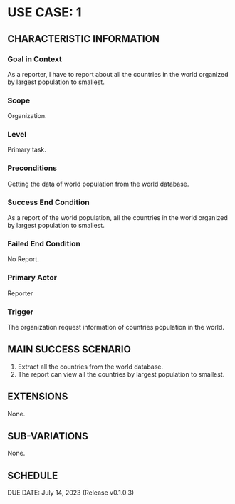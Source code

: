 # USE CASE: 1 

## CHARACTERISTIC INFORMATION

### Goal in Context

As a reporter, I have to report about all the countries in the world organized by largest population to smallest.

### Scope

Organization.

### Level

Primary task.

### Preconditions

Getting the data of world population from the world database.

### Success End Condition

As a report of the world population, all the countries in the world organized by largest population to smallest.

### Failed End Condition

No Report.

### Primary Actor

Reporter

### Trigger

The organization request information of countries population in the world.

## MAIN SUCCESS SCENARIO

1. Extract all the countries from the world database.
2. The report can view all the countries by largest population to smallest.

## EXTENSIONS

None.

## SUB-VARIATIONS

None.

## SCHEDULE

DUE DATE: July 14, 2023 (Release v0.1.0.3)